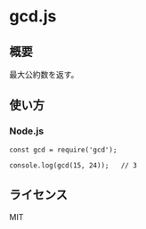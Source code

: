 # gcd.js

## 概要
最大公約数を返す。

## 使い方
### Node.js
```
const gcd = require('gcd');

console.log(gcd(15, 24));	// 3
```

## ライセンス
MIT
